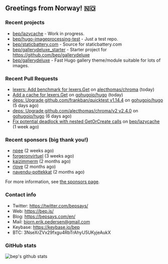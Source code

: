 ## Greetings from Norway! 🇳🇴

### Recent projects

- [bep/lazycache](https://github.com/bep/lazycache) - Work in progress.
- [bep/hugo-imageprocessing-test](https://github.com/bep/hugo-imageprocessing-test) - Just a test repo.
- [bep/staticbattery.com](https://github.com/bep/staticbattery.com) - Source for staticbattery.com
- [bep/gallerydeluxe_starter](https://github.com/bep/gallerydeluxe_starter) - Starter project for https://github.com/bep/gallerydeluxe
- [bep/gallerydeluxe](https://github.com/bep/gallerydeluxe) - Fast Hugo gallery theme/module suitable for lots of images.

### Recent Pull Requests

- [lexers: Add benchmark for lexers.Get](https://github.com/alecthomas/chroma/pull/713) on [alecthomas/chroma](https://github.com/alecthomas/chroma) (today)
- [Add a cache for lexers.Get](https://github.com/gohugoio/hugo/pull/10470) on [gohugoio/hugo](https://github.com/gohugoio/hugo) (today)
- [deps: Upgrade github.com/frankban/quicktest v1.14.4](https://github.com/gohugoio/hugo/pull/10457) on [gohugoio/hugo](https://github.com/gohugoio/hugo) (5 days ago)
- [deps: Upgrade github.com/alecthomas/chroma/v2 v2.4.0](https://github.com/gohugoio/hugo/pull/10454) on [gohugoio/hugo](https://github.com/gohugoio/hugo) (6 days ago)
- [Fix potential deadlock with nested GetOrCreate calls](https://github.com/bep/lazycache/pull/3) on [bep/lazycache](https://github.com/bep/lazycache) (1 week ago)

### Recent sponsors (big thank you!)

- [npee](https://github.com/npee) (2 weeks ago)
- [forgeronvirtuel](https://github.com/forgeronvirtuel) (3 weeks ago)
- [kaizimmerm](https://github.com/kaizimmerm) (2 months ago)
- [rlove](https://github.com/rlove) (2 months ago)
- [navendu-pottekkat](https://github.com/navendu-pottekkat) (2 months ago)

For more information, see [the sponsors page](https://github.com/sponsors/bep/).

### Contact info
- Twitter: https://twitter.com/bepsays/
- Web: https://bep.is/
- Blog: https://bepsays.com/en/
- Mail: bjorn.erik.pedersen@gmail.com
- Keybase: https://keybase.io/bep
- BTC: 3NseXrZVx29fxgu4RbTrAhyU5UKyjeAukX


### GitHub stats
![bep's github stats](https://github-readme-stats.vercel.app/api?username=bep&count_private=true&hide_title=true)

